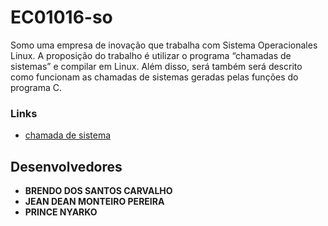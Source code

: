 #  EC01016-so 
Somo uma empresa de inovação que trabalha com Sistema Operacionales Linux. A proposição do trabalho é utilizar o programa “chamadas de sistemas” e compilar em Linux. Além disso, será também será descrito como funcionam as chamadas de sistemas geradas pelas funções do programa C. 

### Links
- [chamada de sistema](https://github.com/EC01016-so/chamadas-de-sistemas)

## Desenvolvedores

- **BRENDO DOS SANTOS CARVALHO**
- **JEAN DEAN MONTEIRO PEREIRA**
-  **PRINCE NYARKO**
